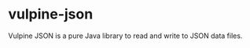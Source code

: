 vulpine-json
============

Vulpine JSON is a pure Java library to read and write to JSON data files.
